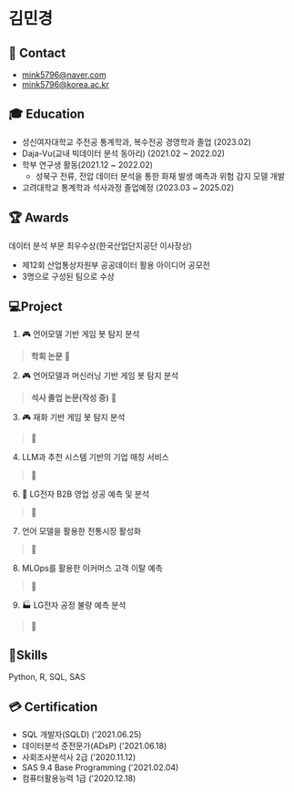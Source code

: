 # 김민경


## :e-mail: Contact
- mink5796@naver.com
- mink5796@korea.ac.kr

##  :mortar_board: Education
- 성신여자대학교 주전공 통계학과, 복수전공 경영학과 졸업 (2023.02)
- Daja-Vu(교내 빅데이터 분석 동아리) (2021.02 ~ 2022.02)
- 학부 연구생 활동(2021.12 ~ 2022.02)
  - 성북구 전류, 전압 데이터 분석을 통한 화재 발생 예측과 위험 감지 모델 개발
- 고려대학교 통계학과 석사과정 졸업예정 (2023.03 ~ 2025.02)

## :trophy: Awards
데이터 분석 부문 최우수상(한국산업단지공단 이사장상)
  - 제12회 산업통상자원부 공공데이터 활용 아이디어 공모전
  - 3명으로 구성된 팀으로 수상

## :computer:Project

1. :video_game: 언어모델 기반 게임 봇 탐지 분석
> **학회 논문**
> :link:

2. :video_game: 언어모델과 머신러닝 기반 게임 봇 탐지 분석
> **석사 졸업 논문(작성 중)**
> :link:

3. :video_game: 재화 기반 게임 봇 탐지 분석
> :link:

4. LLM과 추천 시스템 기반의 기업 매칭 서비스
> :link:


6.  :briefcase: LG전자 B2B 영업 성공 예측 및 분석
> :link:

7. 언어 모델을 활용한 전통시장 활성화
> :link:

8. MLOps를 활용한 이커머스 고객 이탈 예측
> :link:


9. :factory: LG전자 공정 불량 예측 분석
> :link:


##  :hammer:Skills
Python, R, SQL, SAS

## :credit_card: Certification
- SQL 개발자(SQLD) ('2021.06.25)
- 데이터분석 준전문가(ADsP) ('2021.06.18)
- 사회조사분석사 2급 ('2020.11.12)
- SAS 9.4 Base Programming ('2021.02.04)
- 컴퓨터활용능력 1급 ('2020.12.18)
